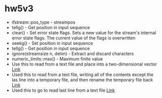 # hw5v3

* ifstream::pos_type - streampos
* tellg() - Get position in input sequence
* clear() - Set error state flags. Sets a new value for the stream's internal error state flags. The current value of the flags is overwritten
* seekg() - Set position in input sequence
* tellg() - Get position in input sequence
* ignore(streamsize n, delim) - Extract and discard characters
* numeric_limits<streamsize>::max() - Maximum finite value
* Use this to read from a text file and place into a two-dimensional vector [Link](http://stackoverflow.com/questions/9570991/how-to-read-space-and-newline-separated-integers-into-a-2d-array-in-c)
* Used this to read from a text file, writing all of the contents except the las line into a temporary file, and then rename the temporary file back [Link](http://stackoverflow.com/questions/26576714/deleting-specific-line-from-file)
* Used this to go to read last line from a text file [Link](http://www.cplusplus.com/forum/general/108679/)